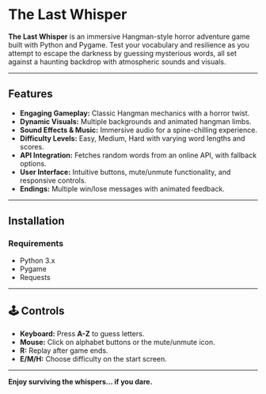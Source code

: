 # The Last Whisper

**The Last Whisper** is an immersive Hangman-style horror adventure game built with Python and Pygame. Test your vocabulary and resilience as you attempt to escape the darkness by guessing mysterious words, all set against a haunting backdrop with atmospheric sounds and visuals.

---

## Features

- **Engaging Gameplay:** Classic Hangman mechanics with a horror twist.
- **Dynamic Visuals:** Multiple backgrounds and animated hangman limbs.
- **Sound Effects & Music:** Immersive audio for a spine-chilling experience.
- **Difficulty Levels:** Easy, Medium, Hard with varying word lengths and scores.
- **API Integration:** Fetches random words from an online API, with fallback options.
- **User Interface:** Intuitive buttons, mute/unmute functionality, and responsive controls.
- **Endings:** Multiple win/lose messages with animated feedback.

---

## Installation

### Requirements

- Python 3.x
- Pygame
- Requests

---

## 🕹 Controls

- **Keyboard:** Press **A-Z** to guess letters.
- **Mouse:** Click on alphabet buttons or the mute/unmute icon.
- **R:** Replay after game ends.
- **E/M/H:** Choose difficulty on the start screen.

---

**Enjoy surviving the whispers... if you dare.**